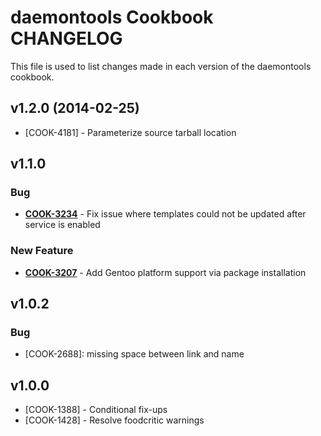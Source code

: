 daemontools Cookbook CHANGELOG
==============================
This file is used to list changes made in each version of the daemontools cookbook.


v1.2.0 (2014-02-25)
-------------------
- [COOK-4181] - Parameterize source tarball location


v1.1.0
------
### Bug
- **[COOK-3234](https://tickets.opscode.com/browse/COOK-3234)** - Fix issue where templates could not be updated after service is enabled

### New Feature
- **[COOK-3207](https://tickets.opscode.com/browse/COOK-3207)** - Add Gentoo platform support via package installation

v1.0.2
------
### Bug
- [COOK-2688]: missing space between link and name

v1.0.0
------
- [COOK-1388] - Conditional fix-ups
- [COOK-1428] - Resolve foodcritic warnings
